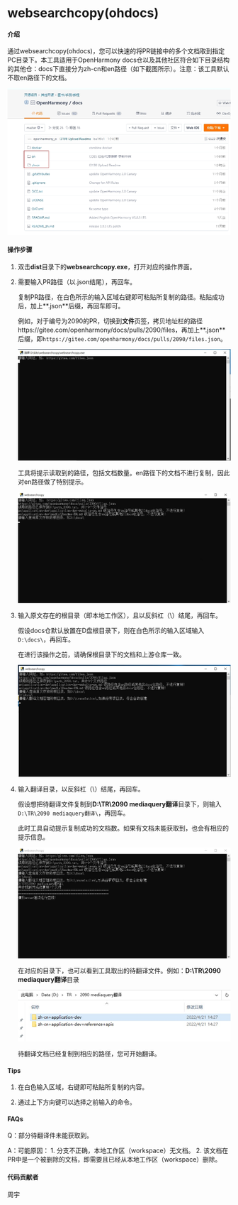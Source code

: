 # websearchcopy(ohdocs)

#### 介绍
通过websearchcopy(ohdocs)，您可以快速的将PR链接中的多个文档取到指定PC目录下。本工具适用于OpenHarmony docs仓以及其他社区符合如下目录结构的其他仓：docs下直接分为zh-cn和en路径（如下截图所示）。注意：该工具默认不取en路径下的文档。

![](figures/websearchcopy-6.png)

#### 操作步骤

1. 双击**dist**目录下的**websearchcopy.exe**，打开对应的操作界面。

2. 需要输入PR路径（以.json结尾），再回车。

   复制PR路径，在白色所示的输入区域右键即可粘贴所复制的路径。粘贴成功后，加上**.json**后缀，再回车即可。

   例如，对于编号为2090的PR，切换到**文件**页签，拷贝地址栏的路径https://gitee.com/openharmony/docs/pulls/2090/files，再加上**.json**后缀，即`https://gitee.com/openharmony/docs/pulls/2090/files.json`。

   ![](figures/websearchcopy-1.png)
  
   工具将提示读取到的路径，包括文档数量。en路径下的文档不进行复制，因此对en路径做了特别提示。

   ![](figures/websearchcopy-2.png)

3. 输入原文存在的根目录（即本地工作区），且以反斜杠（\）结尾，再回车。

   假设docs仓默认放置在D盘根目录下，则在白色所示的输入区域输入`D:\docs\`，再回车。

   在进行该操作之前，请确保根目录下的文档和上游仓库一致。
   
   ![](figures/websearchcopy-3.png)

4. 输入翻译目录，以反斜杠（\）结尾，再回车。

   假设想把待翻译文件复制到**D:\TR\2090 mediaquery翻译**目录下，则输入 `D:\TR\2090 mediaquery翻译\`，再回车。

   此时工具自动提示复制成功的文档数。如果有文档未能获取到，也会有相应的提示信息。

   ![](figures/websearchcopy-4.png)

   在对应的目录下，也可以看到工具取出的待翻译文件。例如：**D:\TR\2090 mediaquery翻译**目录

   ![](figures/websearchcopy-5.png)

   待翻译文档已经复制到相应的路径，您可开始翻译。

#### Tips

1. 在白色输入区域，右键即可粘贴所复制的内容。

2. 通过上下方向键可以选择之前输入的命令。

#### FAQs
Q：部分待翻译件未能获取到。

A：可能原因：
    1. 分支不正确，本地工作区（workspace）无文档。
    2. 该文档在PR中是一个被删除的文档，即需要且已经从本地工作区（workspace）删除。

#### 代码贡献者

周宇
